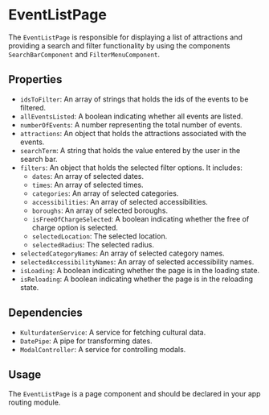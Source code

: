 # EventListPage

The `EventListPage` is responsible for displaying a list of attractions and providing a search and filter functionality by using the components `SearchBarComponent` and `FilterMenuComponent`.

## Properties

- `idsToFilter`: An array of strings that holds the ids of the events to be filtered.
- `allEventsListed`: A boolean indicating whether all events are listed.
- `numberOfEvents`: A number representing the total number of events.
- `attractions`: An object that holds the attractions associated with the events.
- `searchTerm`: A string that holds the value entered by the user in the search bar.
- `filters`: An object that holds the selected filter options. It includes:
  - `dates`: An array of selected dates.
  - `times`: An array of selected times.
  - `categories`: An array of selected categories.
  - `accessibilities`: An array of selected accessibilities.
  - `boroughs`: An array of selected boroughs.
  - `isFreeOfChargeSelected`: A boolean indicating whether the free of charge option is selected.
  - `selectedLocation`: The selected location.
  - `selectedRadius`: The selected radius.
- `selectedCategoryNames`: An array of selected category names.
- `selectedAccessibilityNames`: An array of selected accessibility names.
- `isLoading`: A boolean indicating whether the page is in the loading state.
- `isReloading`: A boolean indicating whether the page is in the reloading state.

## Dependencies

- `KulturdatenService`: A service for fetching cultural data.
- `DatePipe`: A pipe for transforming dates.
- `ModalController`: A service for controlling modals.

## Usage

The `EventListPage` is a page component and should be declared in your app routing module.